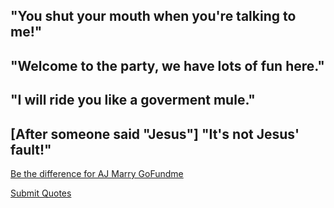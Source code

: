 
## "You shut your mouth when you're talking to me!"

## "Welcome to the party, we have lots of fun here."

## "I will ride you like a goverment mule."

## [After someone said "Jesus"] "It's not Jesus' fault!"



[Be the difference for AJ Marry GoFundme](https://www.gofundme.com/f/be-the-difference-for-aj-marry)

[Submit Quotes](mailto:submit@mrmarryquotes.com)
